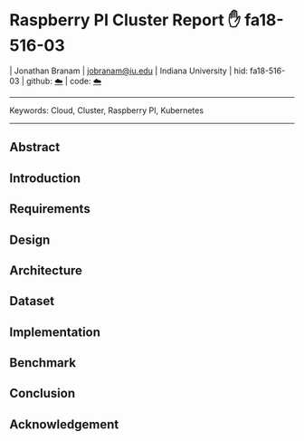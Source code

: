 # Raspberry PI Cluster Report :hand: fa18-516-03

| Jonathan Branam
| jobranam@iu.edu
| Indiana University
| hid: fa18-516-03
| github: [:cloud:](https://github.com/cloudmesh-community/proceedings-fa18/blob/master/project-report/report.md)
| code: [:cloud:](https://github.com/cloudmesh-community/proceedings-fa18/blob/master/project-code)

---

Keywords: Cloud, Cluster, Raspberry PI, Kubernetes

---

## Abstract

## Introduction

## Requirements

## Design

## Architecture

## Dataset

## Implementation

## Benchmark

## Conclusion

## Acknowledgement


